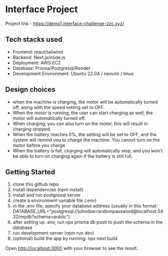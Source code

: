 # Interface Project
Project link - https://demo1.interface-challenge-zzc.xyz/

## Tech stacks used
- Frontend: react/tailwind
- Backend: Next.js/node.js
- Deployment: AWS EC2
- Database: Prisma/Postgresql/Render
- Development Environment: Ubuntu 22.04 / neovim / tmux

## Design choices
- when the machine is charging, the motor will be automatically turned off, along with the speed setting set to OFF.
- When the motor is running, the user can start charging as well, the motor will automatically turned off.
- When charging, you can also turn on the motor, this will result in charging stopped.
- When the battery reaches 0%, the setting will be set to OFF, and the system will remind you to charge the machine. You cannot turn on the motor before you charge.
- When the battery is full, charging will automatically stop, and you won't be able to turn on charging again if the battery is still full.

## Getting Started

1. clone this github repo
2. install dependencies (npm install)
3. install and run postgresql server
4. create a environment variable file (.env)
5. in the .env file, specify your database address (usually in this format: DATABASE_URL="postgresql://johndoe:randompassword@localhost:5432/mydb?schema=public")
6. after setting up .env, run npx prisma db push to push the schema in the database
7. run development server (npm run dev)
8. (optional) build the app by running: npx next build

Open [http://localhost:3000](http://localhost:3000) with your browser to see the result.

